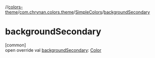 //[colors-theme](../../../index.md)/[com.chrynan.colors.theme](../index.md)/[SimpleColors](index.md)/[backgroundSecondary](background-secondary.md)

# backgroundSecondary

[common]\
open override val [backgroundSecondary](background-secondary.md): [Color](../../../../colors-core/colors-core/com.chrynan.colors/-color/index.md)
